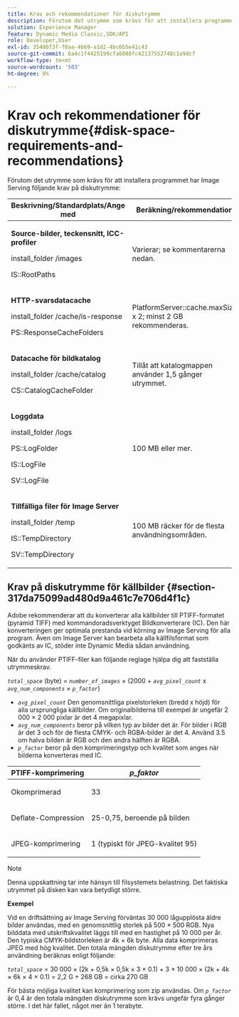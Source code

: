 ```yaml
---
title: Krav och rekommendationer för diskutrymme
description: Förutom det utrymme som krävs för att installera programmet har Image Serving följande krav på diskutrymme.
solution: Experience Manager
feature: Dynamic Media Classic,SDK/API
role: Developer,User
exl-id: 35486f3f-f0aa-4b69-a1d2-4bc6b5e41c43
source-git-commit: 6a4c1f4425199cfa6088fc42137552748c1a9dcf
workflow-type: tm+mt
source-wordcount: '503'
ht-degree: 0%

---
```


# Krav och rekommendationer för diskutrymme{#disk-space-requirements-and-recommendations}

Förutom det utrymme som krävs för att installera programmet har Image Serving följande krav på diskutrymme:

<table id="table_0AE363AB76304F258A19E43500FE8423"> 
 <thead> 
  <tr> 
   <th class="entry"> <b>Beskrivning/Standardplats/Ange med</b> </th> 
   <th class="entry"> <b>Beräkning/rekommendation</b> </th> 
   <th class="entry"> <b>Kommentarer</b> </th> 
  </tr> 
 </thead>
 <tbody> 
  <tr> 
   <td> <p><b>Source-bilder, teckensnitt, ICC-profiler</b> </p> <p> <span class="filepath"> <span class="varname"> install_folder </span>/images </span> <span class="codeph"></span> </p> <p> <span class="codeph"> IS::RootPaths </span> </p> </td> 
   <td> <p>Varierar; se kommentarerna nedan. </p> </td> 
   <td> <p>Endast måste vara tillgänglig för Image Server; servrarna ändrar aldrig data. </p> </td> 
  </tr> 
  <tr> 
   <td> <p><b>HTTP-svarsdatacache</b> </p> <p> <span class="filepath"> <span class="varname"> install_folder </span>/cache/is-response </span> </p> <p> <span class="codeph"> PS::ResponseCacheFolders </span> </p> </td> 
   <td> <p> <span class="codeph"> PlatformServer::cache.maxSize </span> x 2; minst 2 GB rekommenderas. </p> </td> 
   <td> <p>Det här cacheminnet lagrar även kapslade/inbäddade data och externa källbilder. </p> </td> 
  </tr> 
  <tr> 
   <td> <p><b>Datacache för bildkatalog</b> </p> <p> <span class="filepath"> <span class="varname"> install_folder </span>/cache/catalog </span> </p> <p> <span class="codeph"> CS::CatalogCacheFolder </span> </p> </td> 
   <td> <p>Tillåt att katalogmappen använder 1,5 gånger utrymmet. </p> </td> 
   <td> <p>Fylls i när kataloger läses in från början. </p> </td> 
  </tr> 
  <tr> 
   <td> <p><b>Loggdata</b> </p> <p> <span class="filepath"> <span class="varname"> install_folder </span>/logs </span> </p> <p> <span class="codeph"> PS::LogFolder </span> </p> <p> <span class="codeph"> IS::LogFile </span> </p> <p> <span class="codeph"> SV::LogFile </span> </p> </td> 
   <td> <p>100 MB eller mer. </p> </td> 
   <td> <p>Det varierar beroende på loggningskonfigurationen och serveranvändningen. </p> </td> 
  </tr> 
  <tr> 
   <td> <p><b>Tillfälliga filer för Image Server</b> </p> <p> <span class="filepath"> <span class="varname"> install_folder </span>/temp </span> </p> <p> <span class="codeph"> IS::TempDirectory </span> </p> <p> <span class="codeph"> SV::TempDirectory </span> </p> </td> 
   <td> <p>100 MB räcker för de flesta användningsområden. </p> </td> 
   <td> <p>Kortlivade data; kan behövas för andra källbilder än PTIFF och vissa svarsbildformat. </p> </td> 
  </tr> 
 </tbody> 
</table>

## Krav på diskutrymme för källbilder {#section-317da75099ad480d9a461c7e706d4f1c}

Adobe rekommenderar att du konverterar alla källbilder till PTIFF-formatet (pyramid TIFF) med kommandoradsverktyget Bildkonverterare (IC). Den här konverteringen ger optimala prestanda vid körning av Image Serving för alla program. Även om Image Server kan bearbeta alla källfilsformat som godkänts av IC, stöder inte Dynamic Media sådan användning.

När du använder PTIFF-filer kan följande reglage hjälpa dig att fastställa utrymmeskrav.

*`total_space`* (byte) = *`number_of_images`* × (2000 + *`avg_pixel_count`* x *`avg_num_components`* × *`p_factor`*)

* *`avg_pixel_count`* Den genomsnittliga pixelstorleken (bredd x höjd) för alla ursprungliga källbilder. Om originalbilderna till exempel är ungefär 2 000 × 2 000 pixlar är det 4 megapixlar.
* *`avg_num_components`* beror på vilken typ av bilder det är. För bilder i RGB är det 3 och för de flesta CMYK- och RGBA-bilder är det 4. Använd 3.5 om halva bilden är RGB och den andra hälften är RGBA.
* *`p_factor`* beror på den komprimeringstyp och kvalitet som anges när bilderna konverteras med IC.

<table id="table_89995BECF30243569954819D07DA2A2F"> 
 <thead> 
  <tr> 
   <th class="entry"> <b>PTIFF-komprimering</b> </th> 
   <th class="entry"> <b><i>p_faktor</i></b> </th> 
  </tr> 
 </thead>
 <tbody> 
  <tr> 
   <td> <p>Okomprimerad </p> </td> 
   <td> <p> 33 </p> </td> 
  </tr> 
  <tr> 
   <td> <p>Deflate-Compression </p> </td> 
   <td> <p> 25-0,75, beroende på bilden </p> </td> 
  </tr> 
  <tr> 
   <td> <p>JPEG-komprimering </p> </td> 
   <td> <p> 1 (typiskt för JPEG-kvalitet 95) </p> </td> 
  </tr> 
 </tbody> 
</table>

>[!NOTE]
>
>Denna uppskattning tar inte hänsyn till filsystemets belastning. Det faktiska utrymmet på disken kan vara betydligt större.

**Exempel**

Vid en driftsättning av Image Serving förväntas 30 000 lågupplösta äldre bilder användas, med en genomsnittlig storlek på 500 × 500 RGB. Nya bilddata med utskriftskvalitet läggs till med en hastighet på 10 000 per år. Den typiska CMYK-bildstorleken är 4k × 6k byte. Alla data komprimeras JPEG med hög kvalitet. Den totala mängden diskutrymme efter tre års användning beräknas enligt följande:

*`total_space`* = 30 000 × (2k + 0,5k × 0,5k × 3 × 0.1) + 3 × 10 000 × (2k + 4k × 6k × 4 × 0.1) = 2,2 G + 268 GB = cirka 270 GB

För bästa möjliga kvalitet kan komprimering som zip användas. Om *`p_factor`* är 0,4 är den totala mängden diskutrymme som krävs ungefär fyra gånger större. I det här fallet, något mer än 1 terabyte.
